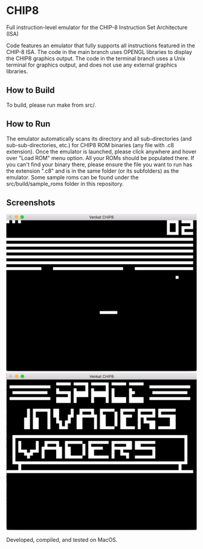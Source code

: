 # CHIP8
Full instruction-level emulator for the CHIP-8 Instruction Set Architecture (ISA)

Code features an emulator that fully supports all instructions featured in the CHIP-8 ISA.
The code in the main branch uses OPENGL libraries to display the CHIP8 graphics output. The code in the terminal branch uses a Unix terminal for graphics output, and does not use any external graphics libraries.

## How to Build
To build, please run make from src/.

## How to Run
The emulator automatically scans its directory and all sub-directories (and sub-sub-directories, etc.) for CHIP8 ROM binaries (any file with .c8 extension). Once the emulator is launched, please click anywhere and hover over "Load ROM" menu option. All your ROMs should be populated there. If you can't find your binary there, please ensure the file you want to run has the extension ".c8" and is in the same folder (or its subfolders) as the emulator. Some sample roms can be found under the src/build/sample_roms folder in this repository.

## Screenshots
![Breakout](https://github.com/VenkatKS/CHIP8/raw/master/screenshots/breakout.png "Breakout Game")
![Breakout](https://github.com/VenkatKS/CHIP8/raw/master/screenshots/invaders.png "Invaders Game")


Developed, compiled, and tested on MacOS.

